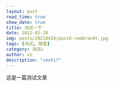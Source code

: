 ```yaml
---
layout: post
read_time: true
show_date: true
title: 测试一下
date: 2022-02-28
img: posts/20210420/post8-rembrandt.jpg
tags: [测试, 随笔]
category: 测试c
author: xz
description: "ceshi?"
---
```


这是一篇测试文章
